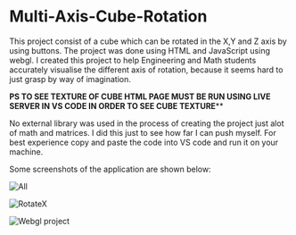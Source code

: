 # Multi-Axis-Cube-Rotation
This project consist of a cube which can be rotated in the X,Y and Z axis by using buttons. The project was done using HTML and JavaScript using webgl. I created this project to help Engineering and Math students 
accurately visualise the different axis of rotation, because it seems hard to just grasp by way of imagination.

**PS TO SEE TEXTURE OF CUBE HTML PAGE MUST BE RUN USING LIVE SERVER IN VS CODE IN ORDER TO SEE CUBE TEXTURE****

No external library was used in the process of creating the project just alot of math and matrices. I did this just to see how far I can push myself.
For best experience copy and paste the code into VS code and run it on your machine.

Some screenshots of the application are shown below:


![All](https://github.com/Tshibanda1/Smart-Irrigation-Mobile-App/assets/118852771/cff81ebd-2852-4876-97e1-73c415e06349)

![RotateX](https://github.com/Tshibanda1/Smart-Irrigation-Mobile-App/assets/118852771/0c81d2a5-5254-4702-aa5c-32971d9174e6)

![Webgl project](https://github.com/Tshibanda1/Smart-Irrigation-Mobile-App/assets/118852771/9799849a-caf3-4a41-8a06-41626b1aedc1)

